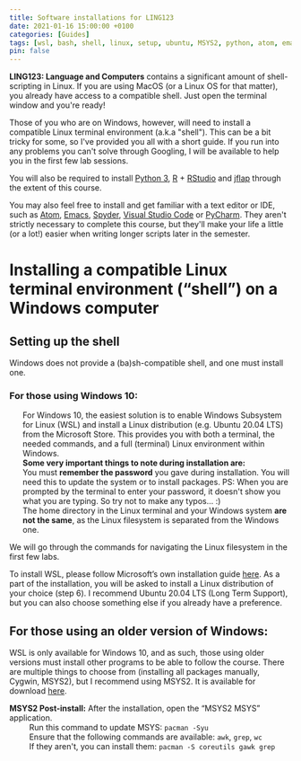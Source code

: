 ```yaml
---
title: Software installations for LING123
date: 2021-01-16 15:00:00 +0100
categories: [Guides]
tags: [wsl, bash, shell, linux, setup, ubuntu, MSYS2, python, atom, emacs, spyder, pycharm, visualstudio, jflap, rstudio, r ]
pin: false
---
```


<style>
  ul {
    list-style: none;
  }
</style>

**LING123: Language and Computers** contains a significant amount of shell-scripting in Linux. If you are using MacOS (or a Linux OS for that matter), you already have access to a compatible shell. Just open the terminal window and you're ready!

Those of you who are on Windows, however, will need to install a compatible Linux terminal environment (a.k.a "shell"). This can be a bit tricky for some, so I've provided you all with a short guide. If you run into any problems you can't solve through Googling, I will be available to help you in the first few lab sessions.

You will also be required to install [Python 3](https://www.python.org/downloads/), [R](https://www.r-project.org/) + [RStudio](https://rstudio.com/products/rstudio/download/) and [jflap](http://www.jflap.org/jflaptmp/) through the extent of this course.

You may also feel free to install and get familiar with a text editor or IDE, such as [Atom](https://atom.io/), [Emacs](https://www.gnu.org/software/emacs/download.html), [Spyder](https://www.spyder-ide.org/), [Visual Studio Code](https://code.visualstudio.com/Download) or [PyCharm](https://www.jetbrains.com/pycharm/download/#section=windows). They aren't strictly necessary to complete this course, but they'll make your life a little (or a lot!) easier when writing longer scripts later in the semester.


# Installing a compatible Linux terminal environment (“shell”) on a Windows computer

## Setting up the shell
Windows does not provide a (ba)sh-compatible shell, and one must install one.

### For those using Windows 10:
<ul>
<li> For Windows 10, the easiest solution is to enable Windows Subsystem for Linux (WSL) and install a Linux distribution (e.g. Ubuntu 20.04 LTS) from the Microsoft Store. This provides you with both a terminal, the needed commands, and a full (terminal) Linux environment within Windows.</li>

<li> <b>Some very important things to note during installation are: </b> </li>
    <li> You must <b>remember the password</b> you gave during installation. You will need this to update the system or to install packages.
PS: When you are prompted by the terminal to enter your password, it doesn't show you what you are typing.
So try not to make any typos... :) </li>
    <li> The home directory in the Linux terminal and your Windows system <b>are not the same</b>, as the Linux filesystem is separated from the Windows one. </li>
</ul>

We will go through the commands for navigating the Linux filesystem in the first few labs.

To install WSL, please follow Microsoft’s own installation guide [here](https://docs.microsoft.com/en-us/windows/wsl/install-win10). As a part of the installation, you will be asked to install a Linux distribution of your choice (step 6). I recommend Ubuntu 20.04 LTS (Long Term Support), but you can also choose something else if you already have a preference.


## For those using an older version of Windows:
WSL is only available for Windows 10, and as such, those using older versions must install other programs to be able to follow the course. There are multiple things to choose from (installing all packages manually, Cygwin, MSYS2), but I recommend using MSYS2. It is available for download [here](https://www.msys2.org/).

**MSYS2 Post-install:**
After the installation, open the “MSYS2 MSYS” application. <br>
         Run this command to update MSYS: `pacman -Syu` <br>
         Ensure that the following commands are available: `awk`, `grep`, `wc` <br>
         If they aren't, you can install them: `pacman -S coreutils gawk grep`
